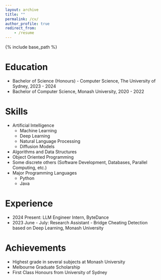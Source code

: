 ```yaml
---
layout: archive
title: ""
permalink: /cv/
author_profile: true
redirect_from:
    - /resume
---
```


{% include base_path %}

# Education

-   Bachelor of Science (Honours) - Computer Science, The University of Sydney, 2023 - 2024
-   Bachelor of Computer Science, Monash University, 2020 - 2022

# Skills

-   Artificial Intelligence
    -   Machine Learning
    -   Deep Learning
    -   Natural Language Processing
    -   Diffusion Models
-   Algorithms and Data Structures
-   Object Oriented Programming
-   Some discrete others (Software Development, Databases, Parallel Computing, etc.)
-   Major Programming Languages
    -   Python
    -   Java

# Experience

- 2024 Present: LLM Engineer Intern, ByteDance
- 2023 June - July: Research Assistant - Bridge Cheating Detection based on Deep Learning, Monash University

# Achievements
- Highest grade in several subjects at Monash University
- Melbourne Graduate Scholarship
- First Class Honours from University of Sydney

<!-- # Publications

  <ul>{% for post in site.publications %}
    {% include archive-single-cv.html %}
  {% endfor %}</ul>

Talks
======
  <ul>{% for post in site.talks %}
    {% include archive-single-talk-cv.html %}
  {% endfor %}</ul>

Teaching
======
  <ul>{% for post in site.teaching %}
    {% include archive-single-cv.html %}
  {% endfor %}</ul>

Service and leadership
======
* Currently signed in to 43 different slack teams -->
